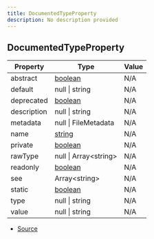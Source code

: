 ```yaml
---
title: DocumentedTypeProperty
description: No description provided
---
```


## DocumentedTypeProperty

| Property | Type | Value |
| ----------- | ----------- | ----------- |
| abstract | [boolean](https://developer.mozilla.org/en-US/docs/Web/JavaScript/Reference/Global_Objects/Boolean) | N/A |
| default | null \| string | N/A |
| deprecated | [boolean](https://developer.mozilla.org/en-US/docs/Web/JavaScript/Reference/Global_Objects/Boolean) | N/A |
| description | null \| string | N/A |
| metadata | null \| FileMetadata | N/A |
| name | [string](https://developer.mozilla.org/en-US/docs/Web/JavaScript/Reference/Global_Objects/String) | N/A |
| private | [boolean](https://developer.mozilla.org/en-US/docs/Web/JavaScript/Reference/Global_Objects/Boolean) | N/A |
| rawType | null \| Array\<string> | N/A |
| readonly | [boolean](https://developer.mozilla.org/en-US/docs/Web/JavaScript/Reference/Global_Objects/Boolean) | N/A |
| see | Array\<string> | N/A |
| static | [boolean](https://developer.mozilla.org/en-US/docs/Web/JavaScript/Reference/Global_Objects/Boolean) | N/A |
| type | null \| string | N/A |
| value | null \| string | N/A |


- [Source](https://github.com/neplextech/micro-docgen/blob/371ee6a0b1da9f772b4a8da6879190804ab8453b/src/serializers/TypesSerializer.ts#L22)
